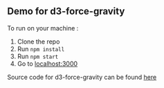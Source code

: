 ## Demo for d3-force-gravity

To run on your machine :

1. Clone the repo
2. Run `npm install`
3. Run `npm start`
4. Go to [localhost:3000](http://localhost:3000)

Source code for d3-force-gravity can be found [here](https://github.com/sohamkamani/d3-force-gravity)
